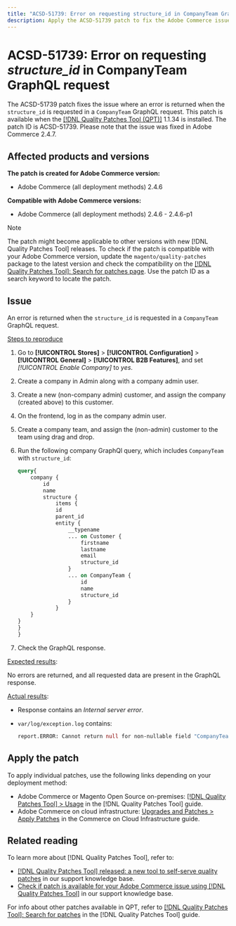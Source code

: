 ```yaml
---
title: "ACSD-51739: Error on requesting structure_id in CompanyTeam GraphQL request"
description: Apply the ACSD-51739 patch to fix the Adobe Commerce issue where an error is returned when the structure_id is requested in a CompanyTeam GraphQL request.
---
```

# ACSD-51739: Error on requesting *structure_id* in CompanyTeam GraphQL request

The ACSD-51739 patch fixes the issue where an error is returned when the `structure_id` is requested in a `CompanyTeam` GraphQL request. This patch is available when the [[!DNL Quality Patches Tool (QPT)]](/help/announcements/adobe-commerce-announcements/magento-quality-patches-released-new-tool-to-self-serve-quality-patches.md) 1.1.34 is installed. The patch ID is ACSD-51739. Please note that the issue was fixed in Adobe Commerce 2.4.7.

## Affected products and versions

**The patch is created for Adobe Commerce version:**

* Adobe Commerce (all deployment methods) 2.4.6

**Compatible with Adobe Commerce versions:**

* Adobe Commerce (all deployment methods) 2.4.6 - 2.4.6-p1

>[!NOTE]
>
>The patch might become applicable to other versions with new [!DNL Quality Patches Tool] releases. To check if the patch is compatible with your Adobe Commerce version, update the `magento/quality-patches` package to the latest version and check the compatibility on the [[!DNL Quality Patches Tool]: Search for patches page](https://experienceleague.adobe.com/tools/commerce-quality-patches/index.html). Use the patch ID as a search keyword to locate the patch.

## Issue

An error is returned when the `structure_id` is requested in a `CompanyTeam` GraphQL request.

<u>Steps to reproduce</u>

1. Go to **[!UICONTROL Stores]** > **[!UICONTROL Configuration]** > **[!UICONTROL General]** > **[!UICONTROL B2B Features]**, and set *[!UICONTROL Enable Company]* to *yes*.
1. Create a company in Admin along with a company admin user.
1. Create a new (non-company admin) customer, and assign the company (created above) to this customer.
1. On the frontend, log in as the company admin user.
1. Create a company team, and assign the (non-admin) customer to the team using drag and drop.
1. Run the following company GraphQl query, which includes `CompanyTeam` with `structure_id`:

    ```GraphQL
    query{
        company {
            id
            name
            structure {
                items {
                id
                parent_id
                entity {
                    __typename
                    ... on Customer {
                        firstname
                        lastname
                        email
                        structure_id
                    }
                    ... on CompanyTeam {
                        id
                        name
                        structure_id
                    }
                }
        }
    }
    }
    }
    ```

1. Check the GraphQL response.

<u>Expected results</u>:

No errors are returned, and all requested data are present in the GraphQL response.

<u>Actual results</u>:

* Response contains an *Internal server error*.
* `var/log/exception.log` contains:

    ```GraphQL
    report.ERROR: Cannot return null for non-nullable field "CompanyTeam.structure_id"
    ```

## Apply the patch

To apply individual patches, use the following links depending on your deployment method:

* Adobe Commerce or Magento Open Source on-premises: [[!DNL Quality Patches Tool] > Usage](https://experienceleague.adobe.com/docs/commerce-operations/tools/quality-patches-tool/usage.html) in the [!DNL Quality Patches Tool] guide.
* Adobe Commerce on cloud infrastructure: [Upgrades and Patches > Apply Patches](https://experienceleague.adobe.com/docs/commerce-cloud-service/user-guide/develop/upgrade/apply-patches.html) in the Commerce on Cloud Infrastructure guide.

## Related reading

To learn more about [!DNL Quality Patches Tool], refer to:

* [[!DNL Quality Patches Tool] released: a new tool to self-serve quality patches](/help/announcements/adobe-commerce-announcements/magento-quality-patches-released-new-tool-to-self-serve-quality-patches.md) in our support knowledge base.
* [Check if patch is available for your Adobe Commerce issue using [!DNL Quality Patches Tool]](/help/support-tools/patches-available-in-qpt-tool/check-patch-for-magento-issue-with-magento-quality-patches.md) in our support knowledge base.

For info about other patches available in QPT, refer to [[!DNL Quality Patches Tool]: Search for patches](https://experienceleague.adobe.com/tools/commerce-quality-patches/index.html) in the [!DNL Quality Patches Tool] guide.
